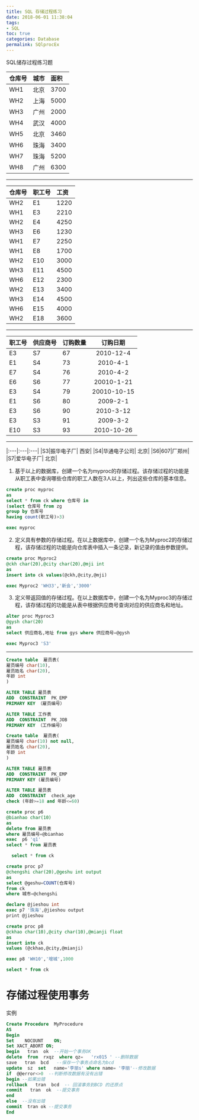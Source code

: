 ```yaml
---
title: SQL 存储过程练习
date: 2018-06-01 11:38:04
tags:
- SQL
toc: true
categories: Database
permalink: SQlprocEx
---
```

SQL储存过程练习题
<!--more-->

|仓库号|城市|面积|
|:---|:---|:---|
|WH1|北京|3700|
|WH2|上海|5000|
|WH3|广州|2000|
|WH4|武汉|4000|
|WH5|北京|3460|
|WH6|珠海|3400|
|WH7|珠海|5200|
|WH8|广州|6300|

---------------------

|仓库号|职工号|	工资|
|:---|:---|:---|
|WH2|E1|1220|
|WH1|E3|2210|
|WH2|E4|4250|
|WH3|E6|1230|
|WH1|E7|2250|
|WH1|E8|1700|
|WH2|E10|3000|
|WH3|E11|4500|
|WH6|E12|2300|
|WH2|E13|3400|
|WH3|E14|4500|
|WH6|E15|4000|
|WH2|E18|3600|

----------------------------------

|职工号|供应商号|订购数量|订购日期|
|:---|:---|:---|:---:|
|E3|S7|67|2010-12-4|
|E1|S4|73|2010-4-1|
|E7|S4|76|2010-4-2|
|E6|S6|77|20010-1-21|
|E3|S4|79|20010-10-15|
|E1|S6|80|2009-2-1|
|E3|S6|90|2010-3-12|
|E3|S3|91|2009-3-2|
|E10|S3|93|	2010-10-26|

---------------------------------

|:---|:---|:---|
|S3|振华电子厂|	西安|
|S4|华通电子公司|	北京|
|S6|607|厂郑州|
|S7|爱华电子厂|	北京|

1. 基于以上的数据库，创建一个名为myproc的存储过程。该存储过程的功能是从职工表中查询哪些仓库的职工人数在3人以上，列出这些仓库的基本信息。
```sql
create proc myproc
as
select * from ck where 仓库号 in
(select 仓库号 from zg
group by 仓库号
having count(职工号)>3)
```
```sql
exec myproc
```
2. 定义具有参数的存储过程。在以上数据库中，创建一个名为Myproc2的存储过程，该存储过程的功能是向仓库表中插入一条记录，新记录的值由参数提供。
```sql
create proc Myproc2
@ckh char(20),@city char(20),@mji int
as
insert into ck values(@ckh,@city,@mji)
```
```sql
exec Myproc2 'WH33','新会','3000'
```
3. 定义带返回值的存储过程。在以上数据库中，创建一个名为Myproc3的存储过程，该存储过程的功能是从表中根据供应商号查询对应的供应商名和地址。
```sql
alter proc Myproc3
@gysh char(20)
as
select 供应商名,地址 from gys where 供应商号=@gysh
```
```sql
exec Myproc3 'S3'
```
------------------------------------------------------------

```sql
Create table  雇员表(
雇员编号 char(10),
雇员姓名 char(20),
年龄 int
)
```
```sql
ALTER TABLE 雇员表
ADD  CONSTRAINT  PK_EMP
PRIMARY KEY （雇员编号）
```
```sql
ALTER TABLE 工作表
ADD  CONSTRAINT  PK_JOB
PRIMARY KEY （工作编号）
```
```sql
Create table  雇员表(
雇员编号 char(10) not null,
雇员姓名 char(20),
年龄 int
)
```
```sql
ALTER TABLE 雇员表
ADD  CONSTRAINT  PK_EMP
PRIMARY KEY (雇员编号)
```
```sql
ALTER TABLE 雇员表
ADD  CONSTRAINT  check_age
check (年龄>=18 and 年龄<=60)
```
```sql
create proc p6
@bianhao char(10)
as
delete from 雇员表
where 雇员编号=@bianhao
exec  p6 'q1'
select * from 雇员表
```
```sql
  select * from ck
```
```sql
create proc p7
@chengshi char(20),@geshu int output
as
select @geshu=COUNT(仓库号)
from ck
where 城市=@chengshi
```
```sql
declare @jieshou int
exec p7 '珠海',@jieshou output
print @jieshou
```
```sql
create proc p8
@ckhao char(10),@city char(10),@mianji float
as
insert into ck
values (@ckhao,@city,@mianji)
```
```sql
exec p8 'WH10','增城',1000
```
```sql
select * from ck
```
# 存储过程使用事务
实例
```sql
Create Procedure  MyProcedure
AS
Begin
Set    NOCOUNT    ON;
Set XACT_ABORT ON;
begin   tran  ok  --开始一个事务OK
delete  from  rxqz  where qz=   'rx015 ' --删除数据
save   tran  bcd   --保存一个事务点命名为bcd
update  sz  set   name='李丽s' where name= '李丽'--修改数据
if  @@error<>0  --判断修改数据有没有出错
begin --如果出错
rollback   tran  bcd  -- 回滚事务到BCD 的还原点
commit   tran  ok  --提交事务
end
else  --没有出错
commit  tran ok --提交事务
End
```
